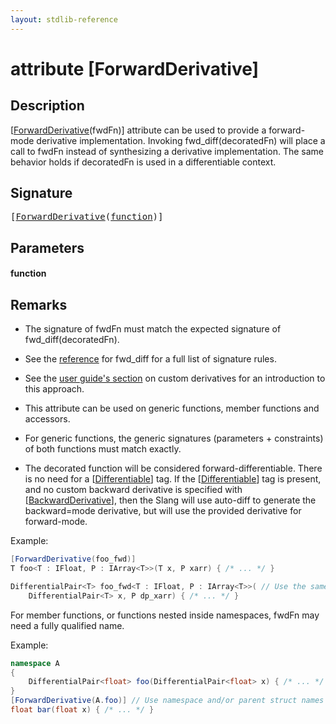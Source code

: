 ```yaml
---
layout: stdlib-reference
---
```


# attribute [ForwardDerivative]

## Description

<span class='code'>[<a href=".">ForwardDerivative</a>(fwdFn)]</span> attribute can be used to provide a forward-mode
derivative implementation.
Invoking <span class='code'>fwd_diff(decoratedFn)</span> will place a call to <span class='code'>fwdFn</span> instead of synthesizing
a derivative implementation.
The same behavior holds if <span class='code'>decoratedFn</span> is used in a differentiable context.



## Signature

<pre>
[<a href=".">ForwardDerivative</a>(<a href=".#decl-function" class="code_param">function</a>)]
</pre>

## Parameters

####  <a id="decl-function"></a>function

## Remarks


- The signature of <span class='code'>fwdFn</span> must match the expected signature of <span class='code'>fwd_diff(decoratedFn)</span>.
- See the [reference](https://shader-slang.org/slang/user-guide/autodiff.html#fwd_difff--slang_function---slang_function) for <span class='code'>fwd_diff</span> for a full list of signature rules.
- See the [user guide's section](https://shader-slang.org/slang/user-guide/autodiff.html#user-defined-derivative-functions) on custom derivatives for an introduction to this approach.

- This attribute can be used on generic functions, member functions and accessors.
- For generic functions, the generic signatures (parameters + constraints) of both functions must match exactly.

- The decorated function will be considered forward-differentiable. There is no need for a <span class='code'>[<a href="../differentiable-0.md">Differentiable</a>]</span> tag.
If the <span class='code'>[<a href="../differentiable-0.md">Differentiable</a>]</span> tag is present,
and no custom backward derivative is specified with <span class='code'>[<a href="../backwardderivative-08.md">BackwardDerivative</a>]</span>, then the
Slang will use auto-diff to generate the backward=mode derivative, but will use the provided
derivative for forward-mode.

Example:
```csharp
[ForwardDerivative(foo_fwd)]
T foo<T : IFloat, P : IArray<T>>(T x, P xarr) { /* ... */ }

DifferentialPair<T> foo_fwd<T : IFloat, P : IArray<T>>( // Use the same generic signature for a match.
    DifferentialPair<T> x, P dp_xarr) { /* ... */ }
```

For member functions, or functions nested inside namespaces, <span class='code'>fwdFn</span> may need a fully qualified name.

Example:
```csharp
namespace A
{
    DifferentialPair<float> foo(DifferentialPair<float> x) { /* ... */ }
}
[ForwardDerivative(A.foo)] // Use namespace and/or parent struct names
float bar(float x) { /* ... */ }
```


